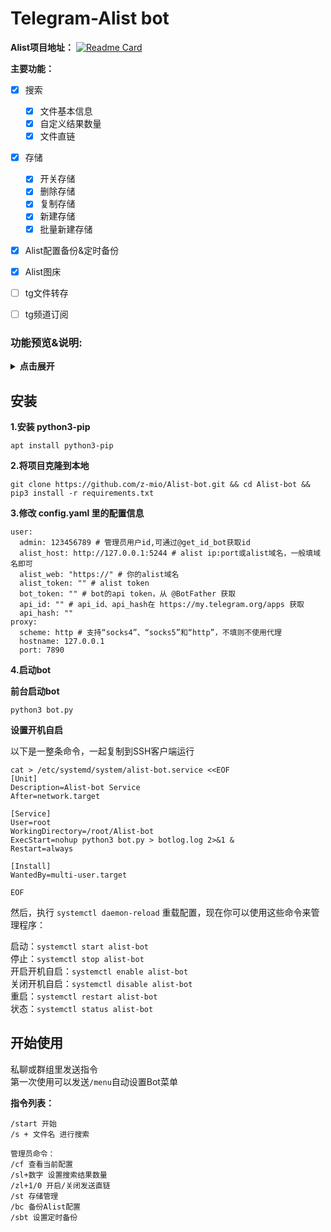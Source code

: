 # Telegram-Alist bot
**Alist项目地址：**
[![Readme Card](https://github-readme-stats.vercel.app/api/pin/?username=alist-org&repo=alist)](https://github.com/alist-org/alist)  

**主要功能：**

- [x] 搜索
    - [x] 文件基本信息
    - [x] 自定义结果数量
    - [x] 文件直链
- [x] 存储
    - [x] 开关存储
    - [x] 删除存储
    - [x] 复制存储
    - [x] 新建存储
    - [x] 批量新建存储
- [x] Alist配置备份&定时备份
- [x] Alist图床
- [ ] tg文件转存
- [ ] tg频道订阅


### 功能预览&说明:

<details>
<summary><b>点击展开</b></summary>


<details>
<summary><b>搜索</b></summary>

和alist搜索方式一样  

![搜索预览图](https://i.328888.xyz/2023/03/11/soMAw.gif)

</details>


<details>
<summary><b>查看配置</b></summary>

![查看配置](https://i.328888.xyz/2023/03/21/TO6PN.png)

</details>


<details>
<summary><b>配置备份</b></summary>

可以回复消息来添加备注，可以重复修改

![配置备份](https://i.328888.xyz/2023/04/04/ibJg73.gif)

</details>


<details>
<summary><b>存储管理菜单</b></summary>

![管理存储](https://i.328888.xyz/2023/03/21/TOQ43.png)

</details>


<details>
<summary><b>开关存储</b></summary>

![管理存储](https://i.328888.xyz/2023/03/21/TbfTH.gif)

</details>


<details>
<summary><b>复制存储</b></summary>

自动复制存储为负载均衡，存储排序会自动加1，自动添加存储备注  
`.balance` 后面的数字为当前时间，  
![复制存储](https://i.328888.xyz/2023/03/14/9c08w.png)![复制存储](https://i.328888.xyz/2023/03/14/9cAMV.gif)

</details>


<details>
<summary><b>删除存储</b></summary>

![复制存储](https://i.328888.xyz/2023/03/21/TbwTo.gif)

</details>


<details>
<summary><b>新建&批量新建&默认配置</b></summary>

<details>
<summary><b> - 新建&批量新建</b></summary>


![新建&批量新建](https://i.328888.xyz/2023/03/21/TjH68.png)![新建&批量新建](https://i.328888.xyz/2023/03/21/TjkUU.gif)


</details>


<details>
<summary><b> - 默认配置</b></summary>

可以设置默认配置，新建存储会优先使用默认配置。所有参数都可以设置默认值

比如设置了PikPak的`用户名`和`密码`，新建的时候就不需要输入了，只需要输入`挂载路径`和`分享ID`  

![默认配置](https://i.328888.xyz/2023/04/11/iBDWVv.png)![默认配置](https://i.328888.xyz/2023/04/11/iBDjRQ.png)

</details>

</details>

<details>
<summary><b> 图床</b></summary>

![i5mjHX.gif](https://i.328888.xyz/2023/04/23/i5mjHX.gif)

</details>


</details>

## 安装


**1.安装 python3-pip**

```
apt install python3-pip
```


**2.将项目克隆到本地**
``` 
git clone https://github.com/z-mio/Alist-bot.git && cd Alist-bot && pip3 install -r requirements.txt
```

**3.修改 config.yaml 里的配置信息**

``` 
user:
  admin: 123456789 # 管理员用户id,可通过@get_id_bot获取id
  alist_host: http://127.0.0.1:5244 # alist ip:port或alist域名，一般填域名即可
  alist_web: "https://" # 你的alist域名
  alist_token: "" # alist token
  bot_token: "" # bot的api token，从 @BotFather 获取
  api_id: "" # api_id、api_hash在 https://my.telegram.org/apps 获取
  api_hash: ""
proxy:
  scheme: http # 支持“socks4”、“socks5”和“http”，不填则不使用代理
  hostname: 127.0.0.1
  port: 7890
```

**4.启动bot**

**前台启动bot**

``` 
python3 bot.py
```


**设置开机自启**

以下是一整条命令，一起复制到SSH客户端运行
``` 
cat > /etc/systemd/system/alist-bot.service <<EOF
[Unit]
Description=Alist-bot Service
After=network.target

[Service]
User=root
WorkingDirectory=/root/Alist-bot
ExecStart=nohup python3 bot.py > botlog.log 2>&1 &
Restart=always

[Install]
WantedBy=multi-user.target

EOF
```

然后，执行 `systemctl daemon-reload` 重载配置，现在你可以使用这些命令来管理程序：  


启动：`systemctl start alist-bot`  
停止：`systemctl stop alist-bot`    
开启开机自启：`systemctl enable alist-bot`  
关闭开机自启：`systemctl disable alist-bot`  
重启：`systemctl restart alist-bot`  
状态：`systemctl status alist-bot`  

## 开始使用

私聊或群组里发送指令  
第一次使用可以发送`/menu`自动设置Bot菜单  

**指令列表：**

```
/start 开始
/s + 文件名 进行搜索

管理员命令：
/cf 查看当前配置
/sl+数字 设置搜索结果数量
/zl+1/0 开启/关闭发送直链
/st 存储管理
/bc 备份Alist配置
/sbt 设置定时备份
```



